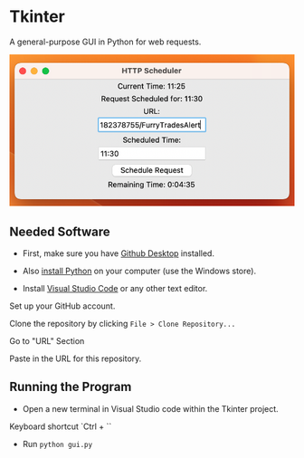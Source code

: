# Tkinter

 A general-purpose GUI in Python for web requests.

 ![Screenshot](Screenshot.png)

 ## Needed Software

 * First, make sure you have [Github Desktop](https://desktop.github.com/) installed.

 * Also [install Python](https://www.python.org/) on your computer (use the Windows store).

 * Install [Visual Studio Code](https://code.visualstudio.com/) or any other text editor.

 Set up your GitHub account.

 Clone the repository by clicking `File > Clone Repository...`

 Go to "URL" Section

 Paste in the URL for this repository.

## Running the Program

* Open a new terminal in Visual Studio code within the Tkinter project.

Keyboard shortcut `Ctrl + \``

* Run `python gui.py`